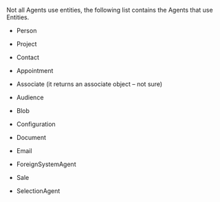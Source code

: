 <properties date="2016-06-24"
SortOrder="17"
/>

Not all Agents use entities, the following list contains the Agents that use Entities.

* Person      

* Project

* Contact

* Appointment

* Associate (it returns an associate object – not sure)

* Audience

* Blob

* Configuration

* Document

* Email

* ForeignSystemAgent

* Sale

* SelectionAgent
